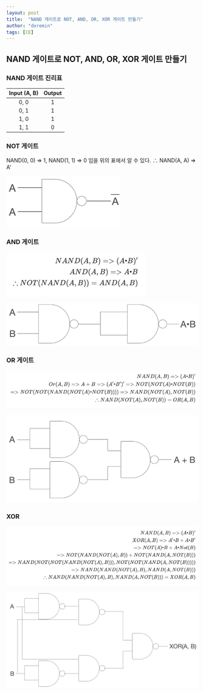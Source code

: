 ```yaml
---
layout: post
title:  "NAND 게이트로 NOT, AND, OR, XOR 게이트 만들기"
author: "doremin"
tags: [CE]
---
```


## NAND 게이트로 NOT, AND, OR, XOR 게이트 만들기
### NAND 게이트 진리표

|Input (A, B)|Output|
|:--:|:--:|
|0, 0|1|
|0, 1|1|
|1, 0|1|
|1, 1|0|

### NOT 게이트
NAND(0, 0) => 1, NAND(1, 1) => 0 임을 위의 표에서 알 수 있다. 
∴ NAND(A, A) => A'

![NANDToNOT](/assets/images/2020-12-28/2020-12-28-1.png)

### AND 게이트

![NANDToAND](/assets/images/2020-12-28/2020-12-28-5.png)

![NANDToAND](/assets/images/2020-12-28/2020-12-28-2.png)

### OR 게이트

![NANDToOR‹](/assets/images/2020-12-28/2020-12-28-6.png)

![NANDToOR](/assets/images/2020-12-28/2020-12-28-3.png)

### XOR

![NANDToXOR](/assets/images/2020-12-28/2020-12-28-7.png)

![NANDToXOR](/assets/images/2020-12-28/2020-12-28-4.png)
